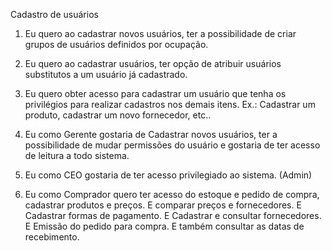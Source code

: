 Cadastro de usuários

1. Eu quero ao cadastrar novos usuários, ter a possibilidade de criar grupos de usuários definidos por ocupação.

2. Eu quero ao cadastrar usuários, ter opção de atribuir usuários substitutos a um usuário já cadastrado.

3. Eu quero obter acesso para cadastrar um usuário que tenha os privilégios para realizar cadastros nos demais itens. 
Ex.: Cadastrar um produto, cadastrar um novo fornecedor, etc..

4. Eu como Gerente gostaria de Cadastrar novos usuários, ter a possibilidade de mudar permissões do usuário e gostaria 
de ter acesso de leitura a todo sistema.

5. Eu como CEO gostaria de ter acesso privilegiado ao sistema. (Admin)

6. Eu como Comprador quero ter acesso do estoque e pedido de compra, cadastrar produtos e preços. 
E comparar preços e fornecedores. 
E Cadastrar formas de pagamento. 
E Cadastrar e consultar fornecedores. 
E Emissão do pedido para compra. 
E também consultar as datas de recebimento.















